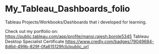 # My_Tableau_Dashboards_folio
Tableau Projects/Workbooks/Dashboards that i developed for learning. 

Check out my portfolio on: https://public.tableau.com/app/profile/mansi.rajesh.borole5345 
Tableau Desktop Specialist Certificate https://www.credly.com/badges/79049684-8d6d-499b-829f-0fa615129fcb/public_url 

